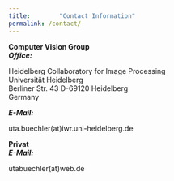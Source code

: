 ```yaml
---
title:        "Contact Information"
permalink: /contact/
---
```

<div class="post-list">
<h4 style="margin-top: 2px;margin-bottom: 0px">Computer Vision Group</h4>
<h5 style="margin-bottom: 0px;margin-top: 0px">Office:</h5>
<p>Heidelberg Collaboratory for Image Processing<br />
Universität Heidelberg<br />
Berliner Str. 43 D-69120 Heidelberg<br />
Germany</p>
<h5 style="margin-bottom: 0px;margin-top: 0px">E-Mail:</h5>
<p>uta.buechler(at)iwr.uni-heidelberg.de</p>
</div>

<div class="post-list">
<h4 style="margin-top: 2px;margin-bottom: 0px">Privat</h4>
<h5 style="margin-bottom: 0px;margin-top: 0px">E-Mail:</h5>
<p>utabuechler(at)web.de</p>
</div>


